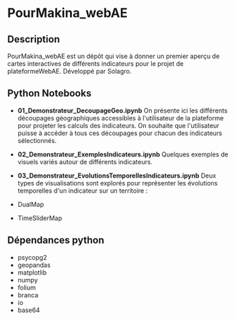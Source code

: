 # PourMakina_webAE

## Description
PourMakina_webAE est un dépôt qui vise à donner un premier aperçu de cartes interactives de différents indicateurs pour le projet de plateformeWebAE.
Développé par Solagro.

## Python Notebooks
- **01_Demonstrateur_DecoupageGeo.ipynb**
On présente ici les différents découpages géographiques accessibles à l'utilisateur de la plateforme pour projeter les calculs des indicateurs. On souhaite que l'utilisateur puisse à accéder à tous ces découpages pour chacun des indicateurs sélectionnés.  

- **02_Demonstrateur_ExemplesIndicateurs.ipynb**
Quelques exemples de visuels variés autour de différents indicateurs.


- **03_Demonstrateur_EvolutionsTemporellesIndicateurs.ipynb**
Deux types de visualisations sont explorés pour représenter les évolutions temporelles d'un indicateur sur un territoire :
- DualMap
- TimeSliderMap

## Dépendances python
- psycopg2
- geopandas 
- matplotlib
- numpy
- folium
- branca
- io
- base64

